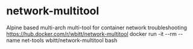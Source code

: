 # network-multitool
Alpine based multi-arch multi-tool for container network troubleshooting
https://hub.docker.com/r/wbitt/network-multitool
docker run -it --rm --name net-tools wbitt/network-multitool bash

